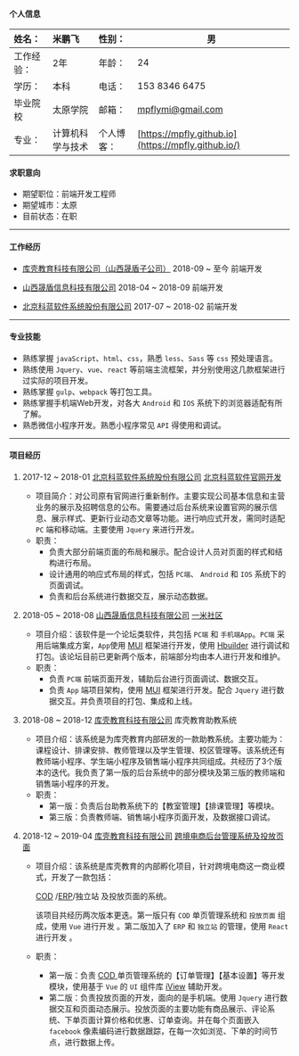 #### 个人信息

| 姓名：     | 米鹏飞           | 性别：     | 男                                                  |
| :--------- | :--------------- | :--------- | --------------------------------------------------- |
| 工作经验： | 2年              | 年龄：     | 24                                                  |
| 学历：     | 本科             | 电话：     | 153 8346 6475                                       |
| 毕业院校   | 太原学院         | 邮箱：     | mpflymi@gmail.com                                   |
| 专业：     | 计算机科学与技术 | 个人博客： | [https://mpfly.github.io](https://mpfly.github.io/) |



#### 求职意向

- 期望职位：前端开发工程师
- 期望城市：太原
- 目前状态：在职

---



#### 工作经历

- [库壳教育科技有限公司（山西晟盾子公司）](https://www.cookedu.xin/) 2018-09 ~ 至今 前端开发

- [山西晟盾信息科技有限公司](https://www.fin-tech.cn/) 2018-04 ~ 2018-09 前端开发
- [北京科蓝软件系统股份有限公司](http://www.csii.com.cn/csii/) 2017-07 ~ 2018-02 前端开发

---



#### 专业技能

- 熟练掌握 `javaScript`、`html`、`css`，熟悉 `less`、`Sass` 等 `css` 预处理语言。
- 熟练使用 `Jquery`、`vue`、`react` 等前端主流框架，并分别使用这几款框架进行过实际的项目开发。
- 熟练掌握 `gulp`、`webpack` 等打包工具。
- 熟练掌握手机端Web开发，对各大 `Android` 和 `IOS` 系统下的浏览器适配有所了解。
- 熟悉微信小程序开发。熟悉小程序常见 `API` 得使用和调试。

---





#### 项目经历

1. 2017-12 ~ 2018-01 [北京科蓝软件系统股份有限公司](http://www.csii.com.cn/csii/) [北京科蓝软件官网开发](http://www.csii.com.cn/csii/)

   - 项目简介：对公司原有官网进行重新制作。主要实现公司基本信息和主营业务的展示及招聘信息的公布。需要通过后台系统来设置官网的展示信息、展示样式、更新行业动态文章等功能。进行响应式开发，需同时适配 `PC` 端和移动端。主要使用 `Jquery` 来进行开发。
   - 职责：
     - 负责大部分前端页面的布局和展示。配合设计人员对页面的样式和结构进行布局。
     - 设计通用的响应式布局的样式，包括 `PC端`、 `Android` 和 `IOS` 系统下的页面调试。
     - 负责和后台系统进行数据交互，展示动态数据。

2. 2018-05 ~ 2018-08 [山西晟盾信息科技有限公司](https://www.fin-tech.cn/) [一米社区](http://www.1miclub.com/)

   - 项目介绍：该软件是一个论坛类软件，共包括 `PC端` 和 `手机端App`。`PC端` 采用后端集成方案，`App`使用 [MUI](http://dev.dcloud.net.cn/mui/) 框架进行开发，使用 [Hbuilder](http://www.dcloud.io/) 进行调试和打包。该论坛目前已更新两个版本，前端部分均由本人进行开发和维护。
   - 职责：
     - 负责 `PC端` 前端页面开发，辅助后台进行页面调试、数据交互。
     - 负责 `App` 端项目架构，使用 [MUI](http://dev.dcloud.net.cn/mui/) 框架进行开发。配合 `Jquery` 进行数据交互。并负责项目的打包、集成和上线。

3. 2018-08 ~ 2018-12 [库壳教育科技有限公司](https://www.cookedu.xin/) 库壳教育助教系统

   - 项目介绍：该系统是为库壳教育内部研发的一款助教系统。主要功能为：课程设计、排课安排、教师管理以及学生管理、校区管理等。该系统还有教师端小程序、学生端小程序及销售端小程序共同组成。共经历了3个版本的迭代。我负责了第一版的后台系统中的部分模块及第三版的教师端和销售端小程序的开发。
   - 职责：
     - 第一版：负责后台助教系统下的【教室管理】【排课管理】等模块。
     - 第三版：负责教师端、销售端小程序页面开发，及数据接口调试。

4. 2018-12 ~ 2019-04 [库壳教育科技有限公司](https://www.cookedu.xin/) [跨境电商后台管理系统及投放页面](http://admin.mustbuy.vip/)

   - 项目介绍：该系统是库壳教育的内部孵化项目，针对跨境电商这一商业模式，开发了一款包括：

     [COD](https://baike.baidu.com/item/COD/1016821) /[ERP](https://baike.baidu.com/item/%E4%BC%81%E4%B8%9A%E8%B5%84%E6%BA%90%E8%AE%A1%E5%88%92/25984?fromtitle=ERP&fromid=22997&fr=aladdin)/独立站 及投放页面的系统。

     该项目共经历两次版本更迭。第一版只有 `COD` 单页管理系统和 `投放页面` 组成，使用 `Vue` 进行开发 。第二版加入了 `ERP` 和 `独立站` 的管理，使用 `React` 进行开发 。

   - 职责：

     - 第一版：负责 [COD ](https://baike.baidu.com/item/COD/1016821)单页管理系统的【订单管理】【基本设置】等开发模块，使用基于 `Vue` 的 `UI` 组件库 [iView](https://www.iviewui.com/) 辅助开发。
     - 第二版：负责投放页面的开发，面向的是手机端。使用 `Jquery` 进行数据交互和页面动态展示。投放页面的主要功能有商品展示、评论系统、下单页面计算价格和优惠、订单查询。并在每个页面嵌入 `facebook` 像素编码进行数据跟踪，在每一次如浏览、下单的时间节点，进行数据上传。
